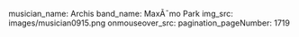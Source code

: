 musician_name: Archis
band_name: MaxÃ¯mo Park
img_src: images/musician0915.png
onmouseover_src: 
pagination_pageNumber: 1719
